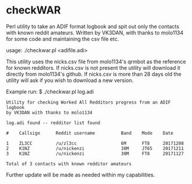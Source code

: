 # checkWAR
Perl utility to take an ADIF format logbook and spit out only the contacts with known reddit amateurs.
Written by VK3DAN, with thanks to molo1134 for some code and maintaining the csv file etc.

usage: ./checkwar.pl <adifile.adi>

This utility uses the nicks.csv file from molo1134's qrmbot as the reference for known redditors.
If nicks.csv is not present the utility will download it directly from molo1134's github.
If nicks.csv is more than 28 days old the utility will ask if you wish to download a new version.

Example run:
$ ./checkwar.pl log.adi

```
Utility for checking Worked All Redditors progress from an ADIF logbook
by VK3DAN with thanks to molo1134

log.adi found -- redditor list found

#    Callsign      Reddit username          Band    Mode    Date

1    ZL3CC         /u/zl3cc                 6M      FT8     20171208
2    K1NZ          /u/nickenzi              30M     JT65    20171211
3    K1NZ          /u/nickenzi              30M     FT8     20171127

Total of 3 contacts with known redditor amateurs
```

Further update will be made as needed within my capabilities.

